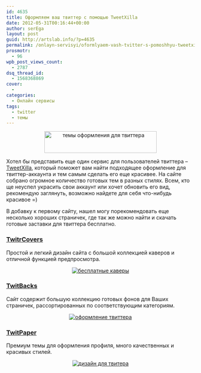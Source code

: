 ```yaml
---
id: 4635
title: Оформляем ваш твиттер с помощью TweetXilla
date: 2012-05-31T00:16:44+00:00
author: serEga
layout: post
guid: http://artslab.info/?p=4635
permalink: /onlayn-servisyi/oformlyaem-vash-tvitter-s-pomoshhyu-tweetxilla/
prosmotr:
  - 96
wpb_post_views_count:
  - 2787
dsq_thread_id:
  - 1568368869
cover:
  -
categories:
  - Онлайн сервисы
tags:
  - twitter
  - темы
---
```

<center>
  <a href="http://googledrive.com/host/0B9lHVSSSdxdxd0hjdUdmRzY3Tjg/designi_dlya_twitter.jpg"><img src="http://googledrive.com/host/0B9lHVSSSdxdxd0hjdUdmRzY3Tjg/designi_dlya_twitter-300x58.jpg" alt="темы оформления для твиттера" title="designi_dlya_twitter" width="300" height="58" class="aligncenter size-medium wp-image-4639" srcset="http://googledrive.com/host/0B9lHVSSSdxdxd0hjdUdmRzY3Tjg/designi_dlya_twitter-300x58.jpg 300w, http://googledrive.com/host/0B9lHVSSSdxdxd0hjdUdmRzY3Tjg/designi_dlya_twitter.jpg 476w" sizes="(max-width: 300px) 100vw, 300px" /></a>
</center>

Хотел бы представить еще один сервис для пользователей твиттера &#8211; <a href="http://www.tweetxilla.com/" target="_blank">TweetXilla</a>, который поможет вам найти подходящее оформление для твиттер-аккаунта и тем самым сделать его еще красивее. На сайте собрано огромное количество готовых тем в разных стилях. Всем, кто ще неуспел украсить свои аккаунт или хочет обновить его вид, рекомендую заглянуть, возможно найдете для себя что-нибудь красивое =)

В добавку к первому сайту, нашел могу порекомендовать еще несколько хороших страничек, где так же можно найти и скачать готовые заставки для твиттера бесплатно.

### <a href="http://www.twitrcovers.com/" target="_blank">TwitrCovers</a>

Простой и легкий дизайн сайта с большой коллекцией каверов и отличной функцией предпросмотра.

<center>
  <a href="http://googledrive.com/host/0B9lHVSSSdxdxd0hjdUdmRzY3Tjg/design_oblozhki.png"><img src="http://googledrive.com/host/0B9lHVSSSdxdxd0hjdUdmRzY3Tjg/design_oblozhki-300x213.png" alt="бесплатные каверы" class="aligncenter size-medium wp-image-7396" srcset="http://googledrive.com/host/0B9lHVSSSdxdxd0hjdUdmRzY3Tjg/design_oblozhki-300x213.png 300w, http://googledrive.com/host/0B9lHVSSSdxdxd0hjdUdmRzY3Tjg/design_oblozhki-1024x729.png 1024w, http://googledrive.com/host/0B9lHVSSSdxdxd0hjdUdmRzY3Tjg/design_oblozhki.png 1161w" sizes="(max-width: 300px) 100vw, 300px" /></a>
</center>

### <a href="http://www.twitbacks.com/" target="_blank">TwitBacks</a>

Сайт содержит большую коллекцию готовых фонов для Ваших страничек, рассортированных по соответствующим категориям.

<center>
  <a href="http://googledrive.com/host/0B9lHVSSSdxdxd0hjdUdmRzY3Tjg/temi_dlya_twittera.png"><img src="http://googledrive.com/host/0B9lHVSSSdxdxd0hjdUdmRzY3Tjg/temi_dlya_twittera-300x202.png" alt="оформление твиттера" class="aligncenter size-medium wp-image-7391" srcset="http://googledrive.com/host/0B9lHVSSSdxdxd0hjdUdmRzY3Tjg/temi_dlya_twittera-300x202.png 300w, http://googledrive.com/host/0B9lHVSSSdxdxd0hjdUdmRzY3Tjg/temi_dlya_twittera.png 956w" sizes="(max-width: 300px) 100vw, 300px" /></a>
</center>

### <a href="http://twitpaper.com/" target="_blank">TwitPaper</a>

Премиум темы для оформления профиля, много качественных и красивых стилей.

<center>
  <a href="http://googledrive.com/host/0B9lHVSSSdxdxd0hjdUdmRzY3Tjg/oformit_twitter.png"><img src="http://googledrive.com/host/0B9lHVSSSdxdxd0hjdUdmRzY3Tjg/oformit_twitter-300x193.png" alt="дизайн для твитера" class="aligncenter size-medium wp-image-7392" srcset="http://googledrive.com/host/0B9lHVSSSdxdxd0hjdUdmRzY3Tjg/oformit_twitter-300x193.png 300w, http://googledrive.com/host/0B9lHVSSSdxdxd0hjdUdmRzY3Tjg/oformit_twitter.png 1015w" sizes="(max-width: 300px) 100vw, 300px" /></a>
</center>